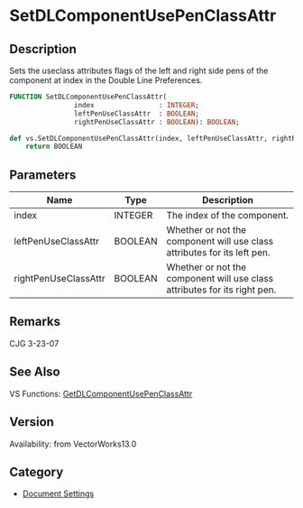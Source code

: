 # SetDLComponentUsePenClassAttr

## Description
Sets the useclass attributes flags of the left and right side pens of the component at index in the Double Line Preferences.

```pascal
FUNCTION SetDLComponentUsePenClassAttr(
				index                : INTEGER;
				leftPenUseClassAttr  : BOOLEAN;
				rightPenUseClassAttr : BOOLEAN): BOOLEAN;
```

```python
def vs.SetDLComponentUsePenClassAttr(index, leftPenUseClassAttr, rightPenUseClassAttr):
    return BOOLEAN
```

## Parameters
|Name|Type|Description|
|---|---|---|
|index|INTEGER|The index of the component.|
|leftPenUseClassAttr|BOOLEAN|Whether or not the component will use class attributes for its left pen.|
|rightPenUseClassAttr|BOOLEAN|Whether or not the component will use class attributes for its right pen.|

## Remarks
CJG 3-23-07

## See Also
VS Functions:
[GetDLComponentUsePenClassAttr](GetDLComponentUsePenClassAttr.md)

## Version
Availability: from VectorWorks13.0

## Category
* [Document Settings](../Categories/Document%20Settings.md)
